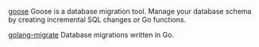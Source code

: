 [ goose](https://github.com/pressly/goose)
Goose is a database migration tool. Manage your database schema by creating incremental SQL changes or Go functions.


[golang-migrate](https://github.com/golang-migrate/migrate)
Database migrations written in Go. 